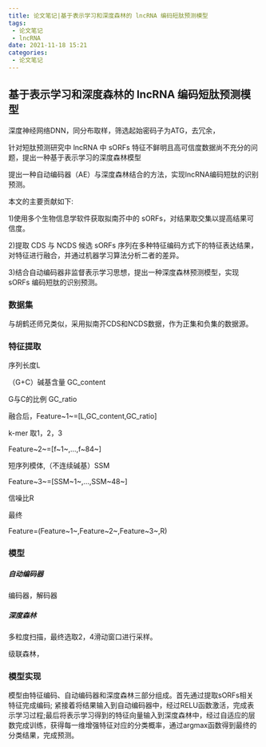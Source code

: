 ```yaml
---
title: 论文笔记|基于表示学习和深度森林的 lncRNA 编码短肽预测模型
tags:
 - 论文笔记
 - lncRNA
date: 2021-11-18 15:21
categories:
 - 论文笔记
---
```


## 基于表示学习和深度森林的 lncRNA 编码短肽预测模型

深度神经网络DNN，同分布取样，筛选起始密码子为ATG，去冗余，

针对短肽预测研究中 lncRNA 中 sORFs 特征不鲜明且高可信度数据尚不充分的问题，提出一种基于表示学习的深度森林模型

提出一种自动编码器（AE）与深度森林结合的方法，实现lncRNA编码短肽的识别预测。

本文的主要贡献如下: 

1)使用多个生物信息学软件获取拟南芥中的 sORFs，对结果取交集以提高结果可信度。 

2)提取 CDS 与 NCDS 候选 sORFs 序列在多种特征编码方式下的特征表达结果，对特征进行融合，并通过机器学习算法分析二者的差异。 

3)结合自动编码器非监督表示学习思想，提出一种深度森林预测模型，实现 sORFs 编码短肽的识别预测。

<!--more-->

### 数据集

与胡鹤还师兄类似，采用拟南芥CDS和NCDS数据，作为正集和负集的数据源。

### 特征提取

序列长度L

（G+C）碱基含量 GC_content

G与C的比例 GC_ratio

融合后，Feature~1~=[L,GC_content,GC_ratio]

k-mer 取1，2，3

Feature~2~=[f~1~,...,f~84~]

短序列模体,（不连续碱基）SSM

Feature~3~=[SSM~1~,...,SSM~48~]

信噪比R

最终

Feature=(Feature~1~,Feature~2~,Feature~3~,R)

### 模型

##### 自动编码器

编码器，解码器

##### 深度森林

多粒度扫描，最终选取2，4滑动窗口进行采样。

级联森林，

### 模型实现

模型由特征编码、自动编码器和深度森林三部分组成。首先通过提取sORFs相关特征完成编码; 紧接着将结果输入到自动编码器中，经过RELU函数激活，完成表示学习过程;最后将表示学习得到的特征向量输入到深度森林中，经过自适应的层数完成训练，获得每一维增强特征对应的分类概率，通过argmax函数得到最终的分类结果，完成预测。
